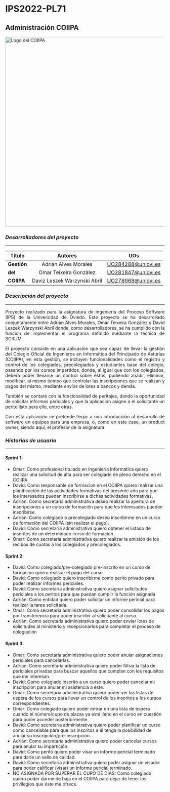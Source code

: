 # IPS2022-PL71
## Administración COIIPA
<img src="https://user-images.githubusercontent.com/91057639/193476932-2d8eb8f6-8b87-4029-ad6a-909101684e20.jpg" alt="Logo del COIIPA" width="600"/>

### *Desarrolladores del proyecto*
---

|    Titulo     |            Autores            |         UOs        |
| ------------- |:-----------------------------:|:------------------:|
|  **Gestión**  |     Adrián Alves Morales      | UO284288@uniovi.es |
|    **del**    |    Omar Teixeira González     | UO281847@uniovi.es |
|   **COIIPA**  |  Daviz Leszek Warzynski Abril | UO278968@uniovi.es |


### *Descripción del proyecto*
---
<p align="justify"> 
Proyecto realizado para la asignatura de Ingeniería del Proceso Software (IPS) de la Universidad de Oviedo.
Este proyecto se ha desarrollado conjuntamente entre Adrián Alves Morales, Omar Teixeira González y David Leszek Warzynski Abril donde, como desarrolladores, se ha cumplido con la funcion de implementar el programa definido mediante la técnica de SCRUM.
</p>
<p align="justify"> 
El proyecto consiste en una aplicación que sea capaz de llevar la gestión del Colegio Oficial de Ingenieros en Informática del Principado de Asturias (COIIPA), en esta gestión, se incluyen funcionalidades como el registro y control de los colegiados, precolegiados y estudiantes base del colegio, pasando por los cursos impartidos, donde, al igual que con los colegiados, deberá poder llevarse un control sobre éstos, pudiendo añadir, eliminar, modificar, al mismo tiempo que controlar las inscripciones que se realizan y pagos del mismo, mediante envíos de lotes a bancos y demás.
</p>
<p align="justify"> 
También se contará con la funcionalidad de peritajes, dando la oportunidad de solicitar informes periciales y que la aplicación asigne a el solicitante un perito listo para ello, entre otras. 
</p>
<p align="justify"> 
Con esta aplicación se pretende llegar a una introducción al desarrollo de software en equipos para una empresa, o, como en este caso, un product owner, siendo aquí, el profesor de la asignatura.
</p>

### *Historias de usuario*
---
#### Sprint 1:
  - Omar: Como profesional titulado en Ingeniería Informática quiero realizar una solicitud de alta para ser colegiado de pleno derecho en el COIIPA.
  - David: Como responsable de formacion en el COIIPA quiero realizar una planificación de las actividades formativas del presente año para que los interesados puedan inscribirse a dichas actividades formativas.
  - Adrián: Como secretaría administrativa deseo realizar la apertura de inscripciones a un curso de formación para que los interesados puedan inscribirse.
  - Adrián: Como colegiado ó precolegiado deseo inscribirme en un curso de formación del COIIPA (sin realizar el pago).
  - David: Como secretaría administrativa quiero obtener el listado de inscritos de un determinado curso de formación.
  - Omar: Como secretaría administrativa quiero realizar la emisión de los recibos de cuotas a los colegiados y precolegiados.
  
#### Sprint 2:
  - David: Como colegiado/pre-colegiado pre-inscrito en un curso de formación quiero realizar el pago del curso.  
  - David: Como colegiado quiero inscribirme como perito privado para poder realizar informes periciales.
  - David: Como secretaria administrativa quiero asignar solicitudes periciales a los peritos para que puedan cumplir la función asignada
  - Adrián: Como entidad quiero poder solicitar un informe pericial para realizar la tarea solicitada.
  - Omar: Como secretaria administrativa quiero poder consolidar los pagos por transferencia para poder inscribir al solicitante al curso.
  - Adrián: Como secretaria administrativa quiero poder enviar lotes de solicitudes al ministerio y recepcionarlos para completar el proceso de colegiación
  
#### Sprint 3:
  - Omar: Como secretaria administrativa quiero poder anular asignaciones periciales para cancelarlas.
  - Adrían: Como secretaria administrativa quiero poder filtrar la lista de periciales privadas para buscar aquellos que cumplan con los requisitos que me interesan.
  - David: Como colegiado inscrito a un curso quiero poder cancelar mi inscripción para anular mi asistencia a éste.
  - Omar: Como secretaria administrativa quiero poder ver las listas de espera de los cursos para llevar un control de los inscritos a los cursos correspondientes.
  - Omar: Como colegiado quiero poder entrar en una lista de espera cuando el número/cupo de plazas ya esté lleno en el curso en cuestión para poder acceder posteriormente.
  - David: Como secretaria administrativa quiero poder planificar un curso como cancelable para que los inscritos a él tenga la posibilidad de anular su inscripción/pre-inscripción.
  - Adrián: Como secretaria administrativa quiero poder cancelar cursos para anular su impartición.
  - David: Como perito quiero poder visar un informe pericial terminado para darle un sello de calidad.
  - David: Como secretaria administrativa quiero poder asignar un visador para poder calificar (visar) un informe pericial terminado.
  - NO ASIGNADA POR SUPERAR EL CUPO DE DÍAS: Como colegiado quiero poder darme de baja en el COIIPA para dejar de tener los privilegios que éste me ofrece.